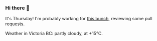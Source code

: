 ### Hi there :wave:

It's Thursday! I'm probably working for [this bunch](https://github.com/kohofinancial), reviewing some pull requests.

Weather in Victoria BC: partly cloudy, at +15°C.
